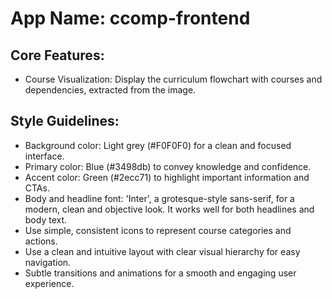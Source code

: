 # **App Name**: ccomp-frontend

## Core Features:

- Course Visualization: Display the curriculum flowchart with courses and dependencies, extracted from the image.

## Style Guidelines:

- Background color: Light grey (#F0F0F0) for a clean and focused interface.
- Primary color: Blue (#3498db) to convey knowledge and confidence.
- Accent color: Green (#2ecc71) to highlight important information and CTAs.
- Body and headline font: 'Inter', a grotesque-style sans-serif, for a modern, clean and objective look. It works well for both headlines and body text.
- Use simple, consistent icons to represent course categories and actions.
- Use a clean and intuitive layout with clear visual hierarchy for easy navigation.
- Subtle transitions and animations for a smooth and engaging user experience.